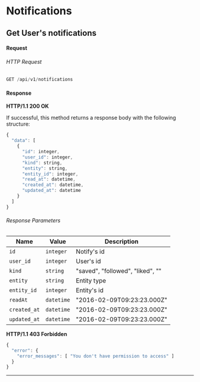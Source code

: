 # Notifications

## Get User's notifications

#### Request

###### HTTP Request

```javascript
GET /api/v1/notifications
```

#### Response

**HTTP/1.1 200 OK**

If successful, this method returns a response body with the following structure:

```javascript
{
  "data": [
    {
      "id": integer,
      "user_id": integer,
      "kind": string,
      "entity": string,
      "entity_id": integer,
      "read_at": datetime,
      "created_at": datetime,
      "updated_at": datetime
    }
  ]
}
```

###### Response Parameters

| Name        | Value      | Description                       |
| ----------- | ---------- | --------------------------------- |
| `id`        | `integer`  | Notify's id                       |
| `user_id`    | `integer`  | User's id                         |
| `kind`      | `string`   | "saved", "followed", "liked", ""  |
| `entity`    | `string`   | Entity type                       |
| `entity_id`  | `integer`  | Entity's id                       |
| `readAt`    | `datetime` | "2016-02-09T09:23:23.000Z"        |
| `created_at` | `datetime` | "2016-02-09T09:23:23.000Z"        |
| `updated_at` | `datetime` | "2016-02-09T09:23:23.000Z"        |

**HTTP/1.1 403 Forbidden**

```javascript
{
  "error": {
    "error_messages": [ "You don't have permission to access" ]
  }
}
```

---
